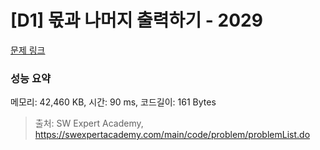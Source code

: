 # [D1] 몫과 나머지 출력하기 - 2029 

[문제 링크](https://swexpertacademy.com/main/code/problem/problemDetail.do?contestProbId=AV5QGNvKAtEDFAUq) 

### 성능 요약

메모리: 42,460 KB, 시간: 90 ms, 코드길이: 161 Bytes



> 출처: SW Expert Academy, https://swexpertacademy.com/main/code/problem/problemList.do